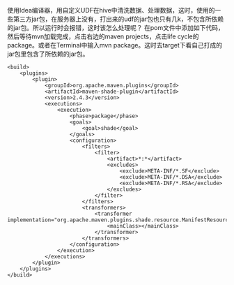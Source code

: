 使用Idea编译器，用自定义UDF在hive中清洗数据、处理数据，这时，使用的一些第三方jar包，在服务器上没有，打出来的udf的jar包也只有几k，不包含所依赖的jar包。所以运行时会报错，这时该怎么处理呢？
在pom文件中添加如下代码，然后等待mvn加载完成，点击右边的maven projects，点击life cycle的package。或者在Terminal中输入mvn package。这时去target下看自己打成的jar包里包含了所依赖的jar包。

```
<build>
    <plugins>
        <plugin>
            <groupId>org.apache.maven.plugins</groupId>
            <artifactId>maven-shade-plugin</artifactId>
            <version>2.4.3</version>
            <executions>
                <execution>
                    <phase>package</phase>
                    <goals>
                        <goal>shade</goal>
                    </goals>
                    <configuration>
                        <filters>
                            <filter>
                                <artifact>*:*</artifact>
                                <excludes>
                                    <exclude>META-INF/*.SF</exclude>
                                    <exclude>META-INF/*.DSA</exclude>
                                    <exclude>META-INF/*.RSA</exclude>
                                </excludes>
                            </filter>
                        </filters>
                        <transformers>
                            <transformer implementation="org.apache.maven.plugins.shade.resource.ManifestResourceTransformer">
                                <mainClass></mainClass>
                            </transformer>
                        </transformers>
                    </configuration>
                </execution>
            </executions>
        </plugin>
    </plugins>
</build>

```